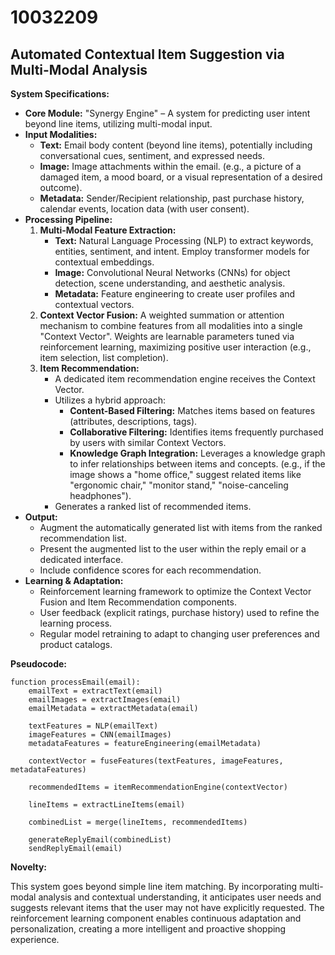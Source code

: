 # 10032209

## Automated Contextual Item Suggestion via Multi-Modal Analysis

**System Specifications:**

*   **Core Module:** "Synergy Engine" – A system for predicting user intent beyond line items, utilizing multi-modal input.
*   **Input Modalities:**
    *   **Text:** Email body content (beyond line items), potentially including conversational cues, sentiment, and expressed needs.
    *   **Image:** Image attachments within the email.  (e.g., a picture of a damaged item, a mood board, or a visual representation of a desired outcome).
    *   **Metadata:** Sender/Recipient relationship, past purchase history, calendar events, location data (with user consent).
*   **Processing Pipeline:**
    1.  **Multi-Modal Feature Extraction:**
        *   **Text:** Natural Language Processing (NLP) to extract keywords, entities, sentiment, and intent. Employ transformer models for contextual embeddings.
        *   **Image:** Convolutional Neural Networks (CNNs) for object detection, scene understanding, and aesthetic analysis.
        *   **Metadata:** Feature engineering to create user profiles and contextual vectors.
    2.  **Context Vector Fusion:**  A weighted summation or attention mechanism to combine features from all modalities into a single "Context Vector".  Weights are learnable parameters tuned via reinforcement learning, maximizing positive user interaction (e.g., item selection, list completion).
    3.  **Item Recommendation:**
        *   A dedicated item recommendation engine receives the Context Vector.
        *   Utilizes a hybrid approach:
            *   **Content-Based Filtering:**  Matches items based on features (attributes, descriptions, tags).
            *   **Collaborative Filtering:**  Identifies items frequently purchased by users with similar Context Vectors.
            *   **Knowledge Graph Integration:**  Leverages a knowledge graph to infer relationships between items and concepts.  (e.g., if the image shows a "home office," suggest related items like "ergonomic chair," "monitor stand," "noise-canceling headphones").
        *   Generates a ranked list of recommended items.
*   **Output:**
    *   Augment the automatically generated list with items from the ranked recommendation list.
    *   Present the augmented list to the user within the reply email or a dedicated interface.
    *   Include confidence scores for each recommendation.
*   **Learning & Adaptation:**
    *   Reinforcement learning framework to optimize the Context Vector Fusion and Item Recommendation components.
    *   User feedback (explicit ratings, purchase history) used to refine the learning process.
    *   Regular model retraining to adapt to changing user preferences and product catalogs.

**Pseudocode:**

```
function processEmail(email):
    emailText = extractText(email)
    emailImages = extractImages(email)
    emailMetadata = extractMetadata(email)

    textFeatures = NLP(emailText)
    imageFeatures = CNN(emailImages)
    metadataFeatures = featureEngineering(emailMetadata)

    contextVector = fuseFeatures(textFeatures, imageFeatures, metadataFeatures)

    recommendedItems = itemRecommendationEngine(contextVector)

    lineItems = extractLineItems(email)

    combinedList = merge(lineItems, recommendedItems)

    generateReplyEmail(combinedList)
    sendReplyEmail(email)
```

**Novelty:**

This system goes beyond simple line item matching. By incorporating multi-modal analysis and contextual understanding, it anticipates user needs and suggests relevant items that the user may not have explicitly requested. The reinforcement learning component enables continuous adaptation and personalization, creating a more intelligent and proactive shopping experience.